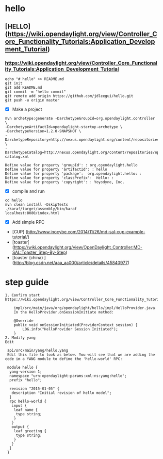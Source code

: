 # hello

## [HELLO] (https://wiki.opendaylight.org/view/Controller_Core_Functionality_Tutorials:Application_Development_Tutorial)
### https://wiki.opendaylight.org/view/Controller_Core_Functionality_Tutorials:Application_Development_Tutorial

```
echo "# hello" >> README.md
git init
git add README.md
git commit -m "hello commit"
git remote add origin https://github.com/jdleegui/hello.git
git push -u origin master 

```
- [x] Make a project
```
mvn archetype:generate -DarchetypeGroupId=org.opendaylight.controller \
-DarchetypeArtifactId=opendaylight-startup-archetype \
-DarchetypeVersion=1.2.0-SNAPSHOT \
-DarchetypeRepository=http://nexus.opendaylight.org/content/repositories/opendaylight.snapshot/ \
-DarchetypeCatalog=http://nexus.opendaylight.org/content/repositories/opendaylight.snapshot/archetype-catalog.xml

Define value for property 'groupId': : org.opendaylight.hello
Define value for property 'artifactId': : hello
Define value for property 'package':  org.opendaylight.hello: : 
Define value for property 'classPrefix':  Hello: : 
Define value for property 'copyright': : Yoyodyne, Inc.
```
- [x] compile and run
```
cd hello
mvn clean install -DskipTests
./karaf/target/assembly/bin/karaf 
localhost:8080/index.html
```
- [x] Add simple RPC
- [CUP] (http://www.inocybe.com/2014/11/26/md-sal-cup-example-tutorial/)
- [toaster] (https://wiki.opendaylight.org/view/OpenDaylight_Controller:MD-SAL:Toaster_Step-By-Step)
- [toaster (china) ] (http://blog.csdn.net/aaa_aa000/article/details/45840977)

# step guide
```
1. Confirm start
https://wiki.opendaylight.org/view/Controller_Core_Functionality_Tutorials:Application_Development_Tutorial

    impl/src/main/java/org/opendaylight/hello/impl/HelloProvider.java
    In the HelloProvider.onSessionInitiate method:

    @Override
    public void onSessionInitiated(ProviderContext session) {
        LOG.info("HelloProvider Session Initiated");
    }
2. Modify yang
Edit

 api/src/main/yang/hello.yang
 Edit this file to look as below. You will see that we are adding the code in a YANG module to define the 'hello-world' RPC:

 module hello {
  yang-version 1;
  namespace "urn:opendaylight:params:xml:ns:yang:hello";
  prefix "hello";

  revision "2015-01-05" {
   description "Initial revision of hello model";
  }
  rpc hello-world {
   input {
    leaf name {
     type string;
    }
   }
   output {
    leaf greeting {
     type string;
    }
   }
  }
 }
```
